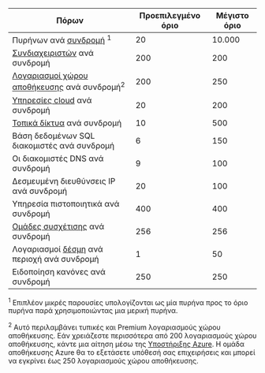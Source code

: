 Πόρων|Προεπιλεγμένο όριο|Μέγιστο όριο
---|---|---
Πυρήνων ανά [συνδρομή](../articles/billing-buy-sign-up-azure-subscription.md) <sup>1</sup>|20|10.000
[Συνδιαχειριστών](../articles/billing-add-change-azure-subscription-administrator.md) ανά συνδρομή|200|200
[Λογαριασμοί χώρου αποθήκευσης](../articles/storage/storage-create-storage-account.md) ανά συνδρομή<sup>2</sup>|200|250
[Υπηρεσίες cloud](../articles/cloud-services/cloud-services-choose-me.md) ανά συνδρομή|20|200
[Τοπικά δίκτυα](http://msdn.microsoft.com/library/jj157100.aspx) ανά συνδρομή|10|500
Βάση δεδομένων SQL διακομιστές ανά συνδρομή|6|150
Οι διακομιστές DNS ανά συνδρομή|9|100
Δεσμευμένη διευθύνσεις IP ανά συνδρομή|20|100
Υπηρεσία πιστοποιητικά ανά συνδρομή|400|400
[Ομάδες συσχέτισης](../articles/virtual-network/virtual-networks-migrate-to-regional-vnet.md) ανά συνδρομή|256|256
Λογαριασμοί [δέσμη](https://azure.microsoft.com/services/batch/) ανά περιοχή ανά συνδρομή|1|50
Ειδοποίηση κανόνες ανά συνδρομή|250|250

<sup>1</sup> Επιπλέον μικρές παρουσίες υπολογίζονται ως μία πυρήνα προς το όριο πυρήνα παρά χρησιμοποιώντας μια μερική πυρήνα.

<sup>2</sup> Αυτό περιλαμβάνει τυπικές και Premium λογαριασμούς χώρου αποθήκευσης. Εάν χρειάζεστε περισσότερα από 200 λογαριασμούς χώρου αποθήκευσης, κάντε μια αίτηση μέσω της [Υποστήριξης Azure](https://azure.microsoft.com/support/faq/). Η ομάδα αποθήκευσης Azure θα το εξετάσετε υπόθεσή σας επιχειρήσεις και μπορεί να εγκρίνει έως 250 λογαριασμούς χώρου αποθήκευσης. 
